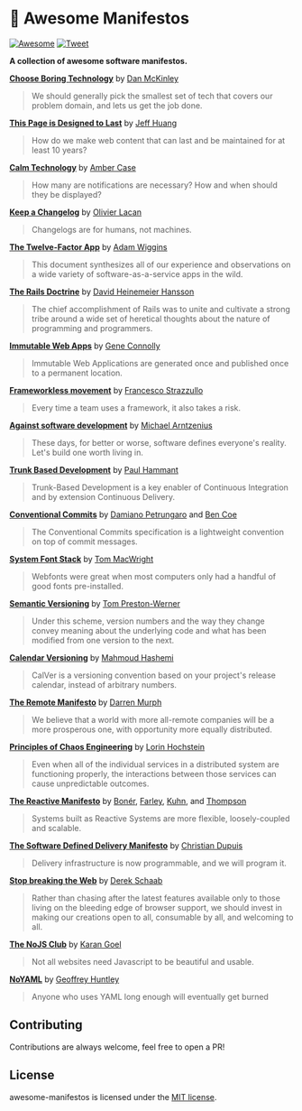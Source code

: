 # 📌 Awesome Manifestos

[![Awesome](https://awesome.re/badge-flat2.svg)](https://awesome.re) [![Tweet](https://img.shields.io/twitter/url/http/shields.io.svg?style=social)](https://twitter.com/intent/tweet?url=https%3A%2F%2Fgithub.com%2Fimsky%2Fawesome-manifestos&via=imskyco&text=Awesome%20Software%20Manifestos)

**A collection of awesome software manifestos.**

**[Choose Boring Technology](http://boringtechnology.club/)** by [Dan McKinley](https://mcfunley.com/)<br>
  > We should generally pick the smallest set of tech that covers our problem domain, and lets us get the job done.

**[This Page is Designed to Last](https://jeffhuang.com/designed_to_last/)** by [Jeff Huang](https://jeffhuang.com/)<br>
  > How do we make web content that can last and be maintained for at least 10 years?

**[Calm Technology](https://calmtech.com/)** by [Amber Case](https://www.caseorganic.com/)<br>
  > How many are notifications are necessary? How and when should they be displayed?

**[Keep a Changelog](https://keepachangelog.com)** by [Olivier Lacan](https://olivierlacan.com/)<br>
  > Changelogs are for humans, not machines.

**[The Twelve-Factor App](https://12factor.net/)** by [Adam Wiggins](https://adamwiggins.com/)<br>
  > This document synthesizes all of our experience and observations on a wide variety of software-as-a-service apps in the wild.

**[The Rails Doctrine](https://rubyonrails.org/doctrine/)** by [David Heinemeier Hansson](https://dhh.dk/)<br>
  > The chief accomplishment of Rails was to unite and cultivate a strong tribe around a wide set of heretical thoughts about the nature of programming and programmers.

**[Immutable Web Apps](https://immutablewebapps.org/)** by [Gene Connolly](https://twitter.com/geneconnolly)<br>
  > Immutable Web Applications are generated once and published once to a permanent location.

**[Frameworkless movement](https://www.frameworklessmovement.org/)** by [Francesco Strazzullo](https://www.francescostrazzullo.info/)<br>
  > Every time a team uses a framework, it also takes a risk.

**[Against software development](http://www.rntz.net/post/against-software-development.html)** by [Michael Arntzenius](http://www.rntz.net/)<br>
  > These days, for better or worse, software defines everyone's reality. Let's build one worth living in.

**[Trunk Based Development](https://trunkbaseddevelopment.com/)** by [Paul Hammant](https://paulhammant.com/)<br>
  > Trunk-Based Development is a key enabler of Continuous Integration and by extension Continuous Delivery.

**[Conventional Commits](https://www.conventionalcommits.org)** by [Damiano Petrungaro](https://www.damianopetrungaro.com/) and [Ben Coe](https://twitter.com/benjamincoe)<br>
  > The Conventional Commits specification is a lightweight convention on top of commit messages.

**[System Font Stack](https://systemfontstack.com/)** by [Tom MacWright](https://macwright.com/)<br>
  > Webfonts were great when most computers only had a handful of good fonts pre-installed.

**[Semantic Versioning](https://semver.org/)** by [Tom Preston-Werner](https://tom.preston-werner.com/)<br>
  > Under this scheme, version numbers and the way they change convey meaning about the underlying code and what has been modified from one version to the next.

**[Calendar Versioning](https://calver.org/)** by [Mahmoud Hashemi](https://sedimental.org/)<br>
  > CalVer is a versioning convention based on your project's release calendar, instead of arbitrary numbers.

**[The Remote Manifesto](https://about.gitlab.com/company/culture/all-remote/)** by [Darren Murph](https://twitter.com/darrenmurph)<br>
  > We believe that a world with more all-remote companies will be a more prosperous one, with opportunity more equally distributed.

**[Principles of Chaos Engineering](https://principlesofchaos.org/)** by [Lorin Hochstein](http://lorinhochstein.org/)<br>
  > Even when all of the individual services in a distributed system are functioning properly, the interactions between those services can cause unpredictable outcomes.

**[The Reactive Manifesto](https://www.reactivemanifesto.org/)** by [Bonér](http://jonasboner.com/), [Farley](http://www.davefarley.net/), [Kuhn](https://rolandkuhn.com/), and [Thompson](https://twitter.com/mjpt777)<br>
  > Systems built as Reactive Systems are more flexible, loosely-coupled and scalable.

**[The Software Defined Delivery Manifesto](https://sdd-manifesto.org/)** by [Christian Dupuis](https://twitter.com/cdupuis)<br>
  > Delivery infrastructure is now programmable, and we will program it.

**[Stop breaking the Web](https://eightsquaredsoftware.com/articles/web.html)** by [Derek Schaab](https://eightsquaredsoftware.com/articles/web.html)<br>
  > Rather than chasing after the latest features available only to those living on the bleeding edge of browser support, we should invest in making our creations open to all, consumable by all, and welcoming to all.

**[The NoJS Club](https://nojs.club/)** by [Karan Goel](https://goel.io/)<br>
  > Not all websites need Javascript to be beautiful and usable.

**[NoYAML](https://noyaml.com/)** by [Geoffrey Huntley](https://ghuntley.com/)<br>
  > Anyone who uses YAML long enough will eventually get burned

## Contributing

Contributions are always welcome, feel free to open a PR!

## License

awesome-manifestos is licensed under the [MIT license](./LICENSE).
